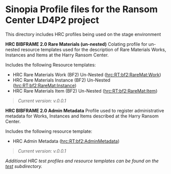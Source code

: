 # Sinopia Profile files for the Ransom Center LD4P2 project

This directory includes HRC profiles being used on the stage environment


**HRC BIBFRAME 2.0 Rare Materials (un-nested)**
Colating profile for un-nested resource templates used for the description of Rare Materials Works, Instances and Items at the Harry Ransom Center.

Includes the following Resource templates:

- HRC Rare Materials Work (BF2) Un-Nested ([hrc:RT:bf2:RareMat:Work](https://stage.sinopia.io/editor/hrc:RT:bf2:RareMat:Work))
- HRC Rare Materials Instance (BF2) Un-Nested ([hrc:RT:bf2:RareMat:Instance](https://stage.sinopia.io/editor/hrc:RT:bf2:RareMat:Instance))
- HRC Rare Materials Item (BF2) Un-Nested ([hrc:RT:bf2:RareMat:Item](https://stage.sinopia.io/editor/hrc:RT:bf2:RareMat:Item))

> *Current version: v.0.0.1*

**HRC BIBFRAME 2.0 Admin Metadata**
Profile used to register administrative metadata for Works, Instances and Items described at the Harry Ransom Center.

Includes the following resource template:

- HRC Admin Metadata ([hrc:RT:bf2:AdminMetadata](https://stage.sinopia.io/editor/hrc:RT:bf2:AdminMetadata))

> *Current version: v.0.0.1*



*Additional HRC test profiles and resource templates can be found on the [test](https://github.com/LD4P/sinopia_sample_profiles/tree/master/cohort-profiles/ransomCenter/test) subdirectory.*
